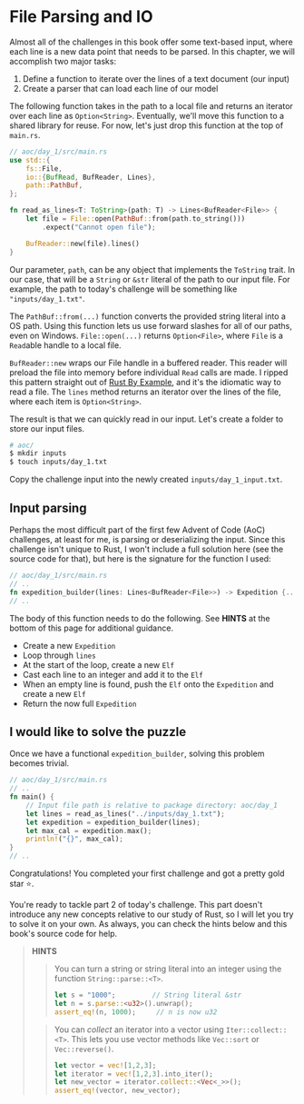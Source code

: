 # File Parsing and IO 

Almost all of the challenges in this book offer some text-based input, where each line is a new data point that needs to be parsed. In this chapter, we will accomplish two major tasks:
1) Define a function to iterate over the lines of a text document (our input)
2) Create a parser that can load each line of our model

The following function takes in the path to a local file and returns an iterator over each line as `Option<String>`. Eventually, we'll move this function to a shared library for reuse. For now, let's just drop this function at the top of `main.rs`.

```rust
// aoc/day_1/src/main.rs
use std::{
    fs::File,
    io::{BufRead, BufReader, Lines},
    path::PathBuf,
};

fn read_as_lines<T: ToString>(path: T) -> Lines<BufReader<File>> {
    let file = File::open(PathBuf::from(path.to_string()))
        .expect("Cannot open file");

    BufReader::new(file).lines()
}
```

Our parameter, `path`, can be any object that implements the `ToString` trait. In our case, that will be a `String` or `&str` literal of the path to our input file. For example, the path to today's challenge will be something like `"inputs/day_1.txt"`.

The `PathBuf::from(...)` function converts the provided string literal into a OS path. Using this function lets us use forward slashes for all of our paths, even on Windows. `File::open(...)` returns `Option<File>`, where `File` is a `Read`able handle to a local file.

`BufReader::new` wraps our File handle in a buffered reader. This reader will preload the file into memory before individual `Read` calls are made. I ripped this pattern straight out of [Rust By Example](https://doc.rust-lang.org/rust-by-example/std_misc/file/read_lines.html), and it's the idiomatic way to read a file. The `lines` method returns an iterator over the lines of the file, where each item is `Option<String>`.

The result is that we can quickly read in our input. Let's create a folder to store our input files. 
```bash
# aoc/
$ mkdir inputs
$ touch inputs/day_1.txt
```

Copy the challenge input into the newly created `inputs/day_1_input.txt`.

## Input parsing

Perhaps the most difficult part of the first few Advent of Code (AoC) challenges, at least for me, is parsing or deserializing the input. Since this challenge isn't unique to Rust, I won't include a full solution here (see the source code for that), but here is the signature for the function I used:

```rust
// aoc/day_1/src/main.rs
// ..
fn expedition_builder(lines: Lines<BufReader<File>>) -> Expedition {...}
// ..
```

The body of this function needs to do the following. See **HINTS** at the bottom of this page for additional guidance.
- Create a new `Expedition`
- Loop through `lines`
- At the start of the loop, create a new `Elf`
- Cast each line to an integer and add it to the `Elf`
- When an empty line is found, push the `Elf` onto the `Expedition` and create a new `Elf`
- Return the now full `Expedition`

## I would like to solve the puzzle

Once we have a functional `expedition_builder`, solving this problem becomes trivial.
```rust
// aoc/day_1/src/main.rs
// ..
fn main() {
    // Input file path is relative to package directory: aoc/day_1
    let lines = read_as_lines("../inputs/day_1.txt");
    let expedition = expedition_builder(lines);
    let max_cal = expedition.max();
    println!("{}", max_cal);
}
// ..
```

Congratulations! You completed your first challenge and got a pretty gold star ⭐. 

You're ready to tackle part 2 of today's challenge. This part doesn't introduce any new concepts relative to our study of Rust, so I will let you try to solve it on your own. As always, you can check the hints below and this book's source code for help.

> **HINTS**
> > You can turn a string or string literal into an integer using the function `String::parse::<T>`. 
> > ```rust
> > let s = "1000";         // String literal &str
> > let n = s.parse::<u32>().unwrap();
> > assert_eq!(n, 1000);     // n is now u32
> > ```
>
> > You can _collect_ an iterator into a vector using `Iter::collect::<T>`. This lets you use vector methods like `Vec::sort` or `Vec::reverse()`.
> > ```rust
> > let vector = vec![1,2,3];
> > let iterator = vec![1,2,3].into_iter();
> > let new_vector = iterator.collect::<Vec<_>>();
> > assert_eq!(vector, new_vector);
> > 
> > ```

